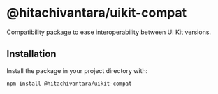 # @hitachivantara/uikit-compat

Compatibility package to ease interoperability between UI Kit versions.

## Installation

Install the package in your project directory with:

```sh
npm install @hitachivantara/uikit-compat
```
